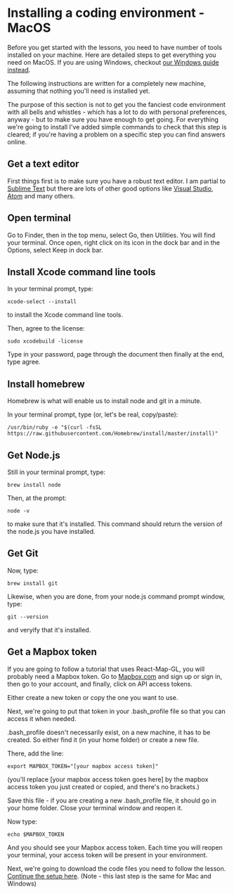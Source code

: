 # Installing a coding environment - MacOS

Before you get started with the lessons, you need to have number of tools installed on your machine. Here are detailed steps to get everything you need on MacOS. If you are using Windows, checkout [our Windows guide instead](#/installing-a-coding-environment/installing-tools-windows).

The following instructions are written for a completely new machine, assuming that nothing you'll need is installed yet.

The purpose of this section is not to get you the fanciest code environment with all bells and whistles - which has a lot to do with personal preferences, anyway - but to make sure you have enough to get going. For everything we're going to install I've added simple commands to check that this step is cleared; if you're having a problem on a specific step you can find answers online. 

## Get a text editor

First things first is to make sure you have a robust text editor. I am partial to [Sublime Text](https://www.sublimetext.com/3) but there are lots of other good options like [Visual Studio](https://code.visualstudio.com/), [Atom](https://atom.io) and many others. 

## Open terminal

Go to Finder, then in the top menu, select Go, then Utilities. You will find your terminal. Once open, right click on its icon in the dock bar and in the Options, select Keep in dock bar.

## Install Xcode command line tools

In your terminal prompt, type:

```
xcode-select --install
```

to install the Xcode command line tools. 

Then, agree to the license:

```
sudo xcodebuild -license
```

Type in your password, page through the document then finally at the end, type agree.

## Install homebrew

Homebrew is what will enable us to install node and git in a minute. 

In your terminal prompt, type (or, let's be real, copy/paste):
```
/usr/bin/ruby -e "$(curl -fsSL https://raw.githubusercontent.com/Homebrew/install/master/install)"
```

## Get Node.js

Still in your terminal prompt, type: 

```
brew install node
```

Then, at the prompt:

```
node -v
```

to make sure that it's installed. This command should return the version of the node.js you have installed. 

## Get Git

Now, type:

```
brew install git
```

Likewise, when you are done, from your node.js command prompt window, type: 

```
git --version
```

and veryify that it's installed. 

## Get a Mapbox token

If you are going to follow a tutorial that uses React-Map-GL, you will probably need a Mapbox token. Go to [Mapbox.com](http://mapbox.com) and sign up or sign in, then go to your account, and finally, click on API access tokens. 

Either create a new token or copy the one you want to use.

Next, we're going to put that token in your .bash_profile file so that you can access it when needed. 

.bash_profile doesn't necessarily exist, on a new machine, it has to be created. So either find it (in your home folder) or create a new file. 

There, add the line: 

```
export MAPBOX_TOKEN="[your mapbox access token]"
```

(you'll replace [your mapbox access token goes here] by the mapbox access token you just created or copied, and there's no brackets.)

Save this file - if you are creating a new .bash_profile file, it should go in your home folder. 
Close your terminal window and reopen it. 

Now type: 

```
echo $MAPBOX_TOKEN
```

And you should see your Mapbox access token. 
Each time you will reopen your terminal, your access token will be present in your environment. 

Next, we're going to download the code files you need to follow the lesson. [Continue the setup here](#/installing-a-coding-environment/downloading-code-examples). (Note - this last step is the same for Mac and Windows)

